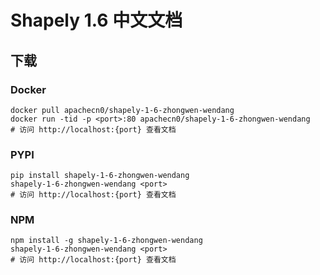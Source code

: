 # Shapely 1.6 中文文档

## 下载

### Docker

```
docker pull apachecn0/shapely-1-6-zhongwen-wendang
docker run -tid -p <port>:80 apachecn0/shapely-1-6-zhongwen-wendang
# 访问 http://localhost:{port} 查看文档
```

### PYPI

```
pip install shapely-1-6-zhongwen-wendang
shapely-1-6-zhongwen-wendang <port>
# 访问 http://localhost:{port} 查看文档
```

### NPM

```
npm install -g shapely-1-6-zhongwen-wendang
shapely-1-6-zhongwen-wendang <port>
# 访问 http://localhost:{port} 查看文档
```
